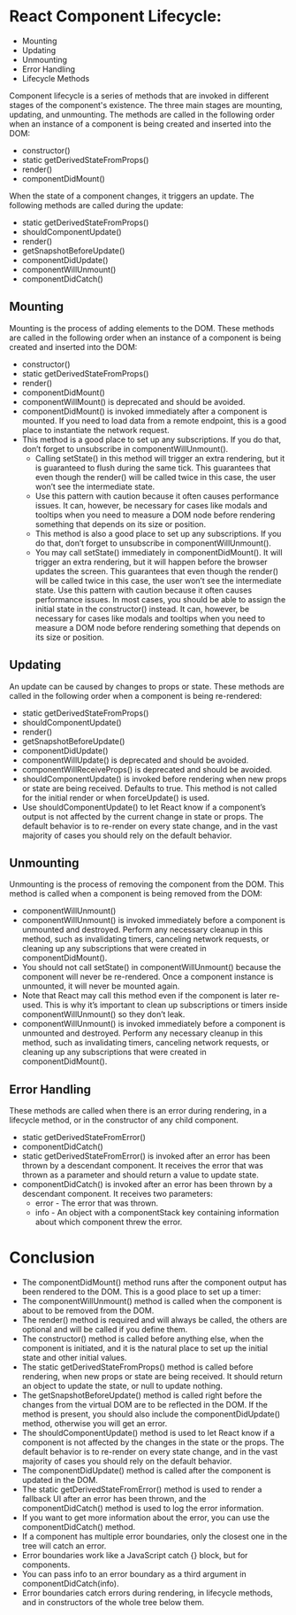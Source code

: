 # React Component Lifecycle:
- Mounting
- Updating
- Unmounting
- Error Handling
- Lifecycle Methods

Component lifecycle is a series of methods that are invoked in different stages of the component's existence. The three main stages are mounting, updating, and unmounting. The methods are called in the following order when an instance of a component is being created and inserted into the DOM:

- constructor()
- static getDerivedStateFromProps()
- render()
- componentDidMount()

When the state of a component changes, it triggers an update. The following methods are called during the update:

- static getDerivedStateFromProps()
- shouldComponentUpdate()
- render()
- getSnapshotBeforeUpdate()
- componentDidUpdate()
- componentWillUnmount()
- componentDidCatch()

## Mounting
Mounting is the process of adding elements to the DOM. These methods are called in the following order when an instance of a component is being created and inserted into the DOM:

- constructor()
- static getDerivedStateFromProps()
- render()
- componentDidMount()
- componentWillMount() is deprecated and should be avoided.
- componentDidMount() is invoked immediately after a component is mounted. If you need to load data from a remote endpoint, this is a good place to instantiate the network request.
- This method is a good place to set up any subscriptions. If you do that, don’t forget to unsubscribe in componentWillUnmount().
  - Calling setState() in this method will trigger an extra rendering, but it is guaranteed to flush during the same tick. This guarantees that even though the render() will be called twice in this case, the user won’t see the intermediate state.
  - Use this pattern with caution because it often causes performance issues. It can, however, be necessary for cases like modals and tooltips when you need to measure a DOM node before rendering something that depends on its size or position.
  - This method is also a good place to set up any subscriptions. If you do that, don’t forget to unsubscribe in componentWillUnmount().
  - You may call setState() immediately in componentDidMount(). It will trigger an extra rendering, but it will happen before the browser updates the screen. This guarantees that even though the render() will be called twice in this case, the user won’t see the intermediate state. Use this pattern with caution because it often causes performance issues. In most cases, you should be able to assign the initial state in the constructor() instead. It can, however, be necessary for cases like modals and tooltips when you need to measure a DOM node before rendering something that depends on its size or position.

## Updating
An update can be caused by changes to props or state. These methods are called in the following order when a component is being re-rendered:

- static getDerivedStateFromProps()
- shouldComponentUpdate()
- render()
- getSnapshotBeforeUpdate()
- componentDidUpdate()
- componentWillUpdate() is deprecated and should be avoided.
- componentWillReceiveProps() is deprecated and should be avoided.
- shouldComponentUpdate() is invoked before rendering when new props or state are being received. Defaults to true. This method is not called for the initial render or when forceUpdate() is used.
- Use shouldComponentUpdate() to let React know if a component’s output is not affected by the current change in state or props. The default behavior is to re-render on every state change, and in the vast majority of cases you should rely on the default behavior.


## Unmounting
Unmounting is the process of removing the component from the DOM. This method is called when a component is being removed from the DOM:

- componentWillUnmount()
- componentWillUnmount() is invoked immediately before a component is unmounted and destroyed. Perform any necessary cleanup in this method, such as invalidating timers, canceling network requests, or cleaning up any subscriptions that were created in componentDidMount().
- You should not call setState() in componentWillUnmount() because the component will never be re-rendered. Once a component instance is unmounted, it will never be mounted again.
- Note that React may call this method even if the component is later re-used. This is why it’s important to clean up subscriptions or timers inside componentWillUnmount() so they don’t leak.
- componentWillUnmount() is invoked immediately before a component is unmounted and destroyed. Perform any necessary cleanup in this method, such as invalidating timers, canceling network requests, or cleaning up any subscriptions that were created in componentDidMount().


## Error Handling
These methods are called when there is an error during rendering, in a lifecycle method, or in the constructor of any child component.

- static getDerivedStateFromError()
- componentDidCatch()
- static getDerivedStateFromError() is invoked after an error has been thrown by a descendant component. It receives the error that was thrown as a parameter and should return a value to update state.
- componentDidCatch() is invoked after an error has been thrown by a descendant component. It receives two parameters:
  - error - The error that was thrown.
  - info - An object with a componentStack key containing information about which component threw the error.

# Conclusion
- The componentDidMount() method runs after the component output has been rendered to the DOM. This is a good place to set up a timer:
- The componentWillUnmount() method is called when the component is about to be removed from the DOM.
- The render() method is required and will always be called, the others are optional and will be called if you define them.
- The constructor() method is called before anything else, when the component is initiated, and it is the natural place to set up the initial state and other initial values.
- The static getDerivedStateFromProps() method is called before rendering, when new props or state are being received. It should return an object to update the state, or null to update nothing.
- The getSnapshotBeforeUpdate() method is called right before the changes from the virtual DOM are to be reflected in the DOM. If the method is present, you should also include the componentDidUpdate() method, otherwise you will get an error.
- The shouldComponentUpdate() method is used to let React know if a component is not affected by the changes in the state or the props. The default behavior is to re-render on every state change, and in the vast majority of cases you should rely on the default behavior.
- The componentDidUpdate() method is called after the component is updated in the DOM.
- The static getDerivedStateFromError() method is used to render a fallback UI after an error has been thrown, and the componentDidCatch() method is used to log the error information.
- If you want to get more information about the error, you can use the componentDidCatch() method.
- If a component has multiple error boundaries, only the closest one in the tree will catch an error.
- Error boundaries work like a JavaScript catch {} block, but for components.
- You can pass info to an error boundary as a third argument in componentDidCatch(info).
- Error boundaries catch errors during rendering, in lifecycle methods, and in constructors of the whole tree below them.

